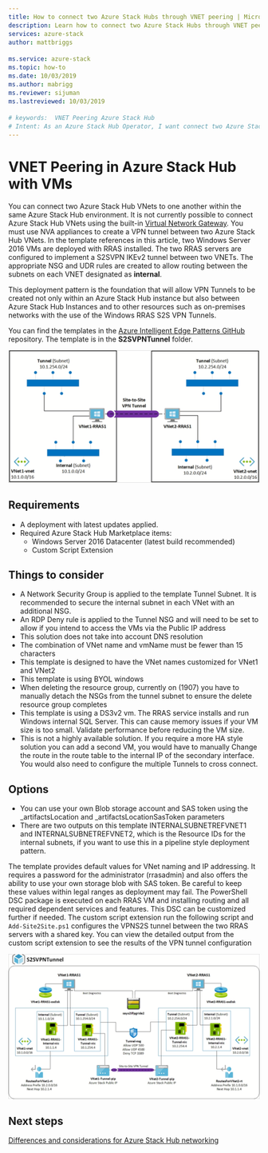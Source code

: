 ```yaml
---
title: How to connect two Azure Stack Hubs through VNET peering | Microsoft Docs
description: Learn how to connect two Azure Stack Hubs through VNET peering.
services: azure-stack
author: mattbriggs

ms.service: azure-stack
ms.topic: how-to
ms.date: 10/03/2019
ms.author: mabrigg
ms.reviewer: sijuman
ms.lastreviewed: 10/03/2019

# keywords:  VNET Peering Azure Stack Hub
# Intent: As an Azure Stack Hub Operator, I want connect two Azure Stack Hubs with VNET peering so that uses can interact with resources as if it were a continuous network.
---
```


# VNET Peering in Azure Stack Hub with VMs

You can connect two Azure Stack Hub VNets to one another within the same Azure Stack Hub environment. It is not currently possible to connect Azure Stack Hub VNets using the built-in [Virtual Network Gateway](https://docs.microsoft.com/azure-stack/user/azure-stack-network-differences). You must use NVA appliances to create a VPN tunnel between two Azure Stack Hub VNets. In the template references in this article, two Windows Server 2016 VMs are deployed with RRAS installed. The two RRAS servers are configured to implement a S2SVPN IKEv2 tunnel between two VNETs. The appropriate NSG and UDR rules are created to allow routing between the subnets on each VNET designated as **internal**. 

This deployment pattern is the foundation that will allow VPN Tunnels to be created not only within an Azure Stack Hub instance but also between Azure Stack Hub Instances and to other resources such as on-premises networks with the use of the Windows RRAS S2S VPN Tunnels. 

You can find the templates in the [Azure Intelligent Edge Patterns GitHub](https://github.com/Azure-Samples/azure-intelligent-edge-patterns
) repository. The template is in the **S2SVPNTunnel** folder.

![alt text](./media/azure-stack-network-howto-vnet-peering/overview.png)

## Requirements

- A deployment with latest updates applied. 
- Required Azure Stack Hub Marketplace items:
    -  Windows Server 2016 Datacenter (latest build recommended)
	-  Custom Script Extension

## Things to consider

- A Network Security Group is applied to the template Tunnel Subnet. It is recommended to secure the internal subnet in each VNet with an additional NSG.
- An RDP Deny rule is applied to the Tunnel NSG and will need to be set to allow if you intend to access the VMs via the Public IP address
- This solution does not take into account DNS resolution
- The combination of VNet name and vmName must be fewer than 15 characters
- This template is designed to have the VNet names customized for VNet1 and VNet2
- This template is using BYOL windows
- When deleting the resource group, currently on (1907) you have to manually detach the NSGs from the tunnel subnet to ensure the delete resource group completes
- This template is using a DS3v2 vm. The RRAS service installs and run Windows internal SQL Server. This can cause memory issues if your VM size is too small. Validate performance before reducing the VM size.
- This is not a highly available solution. If you require a more HA style solution you can add a second VM, you would have to manually Change the route in the route table to the internal IP of the secondary interface. You would also need to configure the multiple Tunnels to cross connect.

## Options

- You can use your own Blob storage account and SAS token using the _artifactsLocation and _artifactsLocationSasToken parameters
- There are two outputs on this template INTERNALSUBNETREFVNET1 and INTERNALSUBNETREFVNET2, which is the Resource IDs for the internal subnets, if you want to use this in a pipeline style deployment pattern.

The template provides default values for VNet naming and IP addressing. It requires a password for the administrator (rrasadmin) and also offers the ability to use your own storage blob with SAS token. Be careful to keep these values within legal ranges as deployment may fail. The PowerShell DSC package is executed on each RRAS VM and installing routing and all required dependent services and features. This DSC can be customized further if needed. The custom script extension run the following script and `Add-Site2Site.ps1` configures the VPNS2S tunnel between the two RRAS servers with a shared key. You can view the detailed output from the custom script extension to see the results of the VPN tunnel configuration

![alt text](./media/azure-stack-network-howto-vnet-peering/s2svpntunnels2.png)

## Next steps

[Differences and considerations for Azure Stack Hub networking](azure-stack-network-differences.md)  
